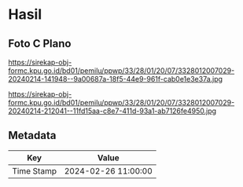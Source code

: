 # Hasil

## Foto C Plano

https://sirekap-obj-formc.kpu.go.id/bd01/pemilu/ppwp/33/28/01/20/07/3328012007029-20240214-141948--9a00687a-18f5-44e9-961f-cab0e1e3e37a.jpg

https://sirekap-obj-formc.kpu.go.id/bd01/pemilu/ppwp/33/28/01/20/07/3328012007029-20240214-212041--11fd15aa-c8e7-411d-93a1-ab7126fe4950.jpg


## Metadata

| Key        | Value               |
| ---------- | ------------------- |
| Time Stamp | 2024-02-26 11:00:00 |



